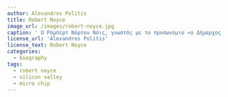 ```yaml
---
author: Alexandros Politis
title: Robert Noyce
image_url: /images/robert-noyce.jpg
caption: ' Ο Ρόμπερτ Νόρτον Νόις, γνωστός με το προσωνύμιο «ο Δήμαρχος της Σίλικον Βάλλεϋ», ήταν ο ιδρυτής των εταιρειών Fairchild Semiconductor το 1957 και της Intel το 1968. Η συμβολή του ήταν πολύ μεγάλη καθώς με το επιτευγμά του συνδύασε μεγάλου αριθμού κυκλώματα απο transistor σε πολύ μικρές κατασκευές απο πυρίτιο (microchip). '
license_url: 'Alexandros Politis'
license_text: Robert Noyce
categories:
  - biography
tags:
  - robert noyce
  - silicon valley
  - micro chip
---
```

